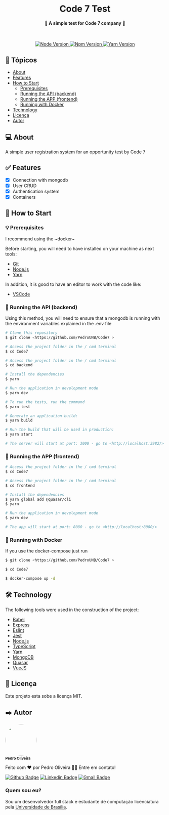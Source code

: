 <h1 align="center">
  Code 7 Test
</h1>

<h4 align="center">
	🚀 A simple test for Code 7 company 🚧
</h4>
<br/>
<p align="center">
  <a href="https://nodejs.org/en/">
    <img src="https://img.shields.io/badge/node%20version-14.15.1-green" alt="Node Version" />
  </a>
  <a href="https://www.npmjs.com/">
    <img src="https://img.shields.io/badge/npm%20version-6.14.8-red" alt="Npm Version" />
  </a>
  <a href="https://yarnpkg.com/">
    <img src="https://img.shields.io/badge/yarn%20version-1.22.5-blue" alt="Yarn Version" />
  </a>
</p>


## 🏁 Tópicos
   * [About](#-Sobre)
   * [Features](#-Features)
   * [How to Start](#-How-to-Start)
      * [Prerequisites](#-Prerequisites)
      * [Running the API (backend)](#-Running-the-API-backend)
      * [Running the APP (frontend)](#-Running-the-APP-frontend)
      * [Running with Docker](#-Running-with-Docker)
   * [Technology](#-Technology)
   * [Licença](#-Licença)
   * [Autor](#%EF%B8%8F-autor)

## 💻 About
A simple user registration system for an opportunity test by Code 7
## ✅ Features

- [x] Connection with mongodb
- [x] User CRUD
- [x] Authentication system
- [x] Containers

## 🚀 How to Start

### 💡 Prerequisites

I recommend using the ~docker~

Before starting, you will need to have installed on your machine as next
tools:
- [Git](https://git-scm.com)
- [Node.js](https://nodejs.org/en/)
- [Yarn](https://yarnpkg.com/)

In addition, it is good to have an editor to work with the code like:
- [VSCode](https://code.visualstudio.com/)


### 🎲 Running the API (backend)
Using this method, you will need to ensure that a mongodb is running with the environment variables explained in the .env file
```bash
# Clone this repository
$ git clone <https://github.com/PedroUNB/Code7 >

# Access the project folder in the / cmd terminal
$ cd Code7 

# Access the project folder in the / cmd terminal
$ cd backend

# Install the dependencies
$ yarn

# Run the application in development mode
$ yarn dev

# To run the tests, run the command
$ yarn test

# Generate an application build:
$ yarn build

# Run the build that will be used in production:
$ yarn start

# The server will start at port: 3000 - go to <http://localhost:3982/>
```

### 🎲 Running the APP (frontend)

```bash
# Access the project folder in the / cmd terminal
$ cd Code7 

# Access the project folder in the / cmd terminal
$ cd frontend

# Install the dependencies
$ yarn global add @quasar/cli
$ yarn 

# Run the application in development mode
$ yarn dev

# The app will start at port: 8080 - go to <http://localhost:8080/>
```

### 🎲 Running with Docker
If you use the docker-compose just run
```bash
$ git clone <https://github.com/PedroUNB/Code7 >

$ cd Code7 

$ docker-compose up -d
```

## 🛠 Technology

The following tools were used in the construction of the project:

- [Babel](https://babeljs.io/)
- [Express](https://expressjs.com/pt-br/)
- [Eslint](https://eslint.org/)
- [Jest](https://jestjs.io/)
- [Node.js](https://nodejs.org/en/)
- [TypeScript](https://www.typescriptlang.org/)
- [Yarn](https://yarnpkg.com/)
- [MongoDB](https://www.mongodb.com/)
- [Quasar](https://quasar.dev/)
- [VueJS](https://vuejs.org/)


## 📝 Licença

Este projeto esta sobe a licença MIT.

## ✒️ Autor

<a href="https://www.linkedin.com/in/pedro-henrique-2686a5187/">
 <img style="border-radius: 50%;" src="https://media-exp1.licdn.com/dms/image/C4E03AQFOxT_VMJbNQA/profile-displayphoto-shrink_400_400/0/1600901688860?e=1614211200&v=beta&t=fpEOu2VL54_6BEuGDFwm8adcWW9WEgeF9ml2oeUQIQQ" width="100px;" alt=""/>
 <br />
 <sub><b>Pedro Oliveira</b></sub>
</a>

Feito com ❤️ por Pedro Oliveira 👋🏽 Entre em contato!

[![Github Badge](https://img.shields.io/badge/-Github-000?style=flat-square&logo=Github&logoColor=white&link=https://github.com/PedroUNB)](https://github.com/PedroUNB)
[![Linkedin Badge](https://img.shields.io/badge/-Pedro-blue?style=flat-square&logo=Linkedin&logoColor=white&link=https://www.linkedin.com/in/pedro-henrique-2686a5187/)](https://www.linkedin.com/in/pedro-henrique-2686a5187/)
[![Gmail Badge](https://img.shields.io/badge/-pedro.oliveira.unb@gmail.com-c14438?style=flat-square&logo=Gmail&logoColor=white&link=mailto:pedro.oliveira.unb@gmail.com)](mailto:pedro.oliveira.unb@gmail.com)

### Quem sou eu?
Sou um desenvolvedor full stack e estudante de computação licenciatura pela [Universidade de Brasília](https://www.unb.br/).
